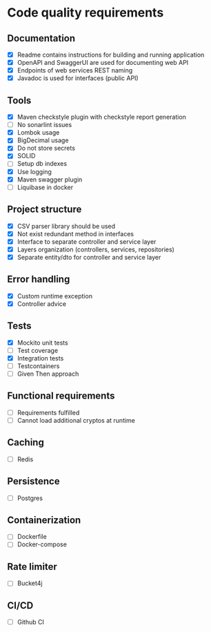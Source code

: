 # Code quality requirements

## Documentation
- [x] Readme contains instructions for building and running application
- [x] OpenAPI and SwaggerUI are used for documenting web API
- [x] Endpoints of web services REST naming
- [x] Javadoc is used for interfaces (public API)

## Tools
- [x] Maven checkstyle plugin with checkstyle report generation
- [ ] No sonarlint issues
- [x] Lombok usage
- [x] BigDecimal usage
- [x] Do not store secrets
- [x] SOLID
- [ ] Setup db indexes
- [x] Use logging
- [x] Maven swagger plugin
- [ ] Liquibase in docker

## Project structure
- [x] CSV parser library should be used
- [x] Not exist redundant method in interfaces
- [x] Interface to separate controller and service layer
- [x] Layers organization (controllers, services, repositories)
- [x] Separate entity/dto for controller and service layer

## Error handling
- [x] Custom runtime exception
- [x] Controller advice

## Tests
- [x] Mockito unit tests
- [ ] Test coverage
- [x] Integration tests
- [ ] Testcontainers
- [ ] Given Then approach

## Functional requirements
- [ ] Requirements fulfilled
- [ ] Cannot load additional cryptos at runtime

## Caching
- [ ] Redis

## Persistence
- [ ] Postgres

## Containerization
- [ ] Dockerfile
- [ ] Docker-compose

## Rate limiter
- [ ] Bucket4j

## CI/CD
- [ ] Github CI
